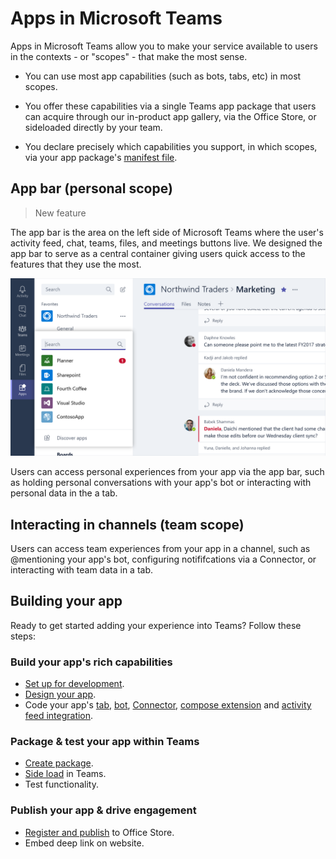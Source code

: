 # Apps in Microsoft Teams

Apps in Microsoft Teams allow you to make your service available to users in the contexts - or "scopes" - that make the most sense.

* You can use most app capabilities (such as bots, tabs, etc) in most scopes. 

* You offer these capabilities via a single Teams app package that users can acquire through our in-product app gallery, via the Office Store, or sideloaded directly by your team.

* You declare precisely which capabilities you support, in which scopes, via your app package's [manifest file](schema.md).

## App bar (personal scope)

>New feature

The app bar is the area on the left side of Microsoft Teams where the user's activity feed, chat, teams, files, and meetings buttons live. We designed the app bar to serve as a central container giving users quick access to the features that they use the most.

![Microsoft Teams Apps bar](images/appbar_apps_flyout.png)

Users can access personal experiences from your app via the app bar, such as holding personal conversations with your app's bot or interacting with personal data in the a tab.

<!-- TODO screenshot of personal UIs bot and tab  -->

## Interacting in channels (team scope)

Users can access team experiences from your app in a channel, such as @mentioning your app's bot, configuring notififcations via a Connector, or interacting with team data in a tab.  

<!-- TODO screenshot of team UIs, bot and tab -->

## Building your app

Ready to get started adding your experience into Teams?  Follow these steps:

### Build your app's rich capabilities
* [Set up for development](setup.md).
* [Design your app](design.md).
* Code your app's [tab](tabs.md), [bot](bots.md), [Connector](connectors.md), [compose extension](composeextensions.md) and [activity feed integration](activityfeed.md).

### Package & test your app within Teams
* [Create package](createpackage.md).
* [Side load](sideload.md) in Teams.
* Test functionality.

### Publish your app & drive engagement
* [Register and publish](submission.md) to Office Store.
* Embed deep link on website.
